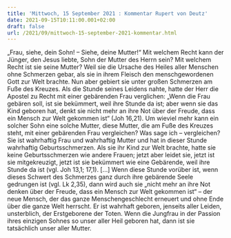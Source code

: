 ```yaml
---
title: 'Mittwoch, 15 September 2021 : Kommentar Rupert von Deutz'
date: 2021-09-15T10:11:00.001+02:00
draft: false
url: /2021/09/mittwoch-15-september-2021-kommentar.html
---
```


„Frau, siehe, dein Sohn! – Siehe, deine Mutter!“ Mit welchem Recht kann der Jünger, den Jesus liebte, Sohn der Mutter des Herrn sein? Mit welchem Recht ist sie seine Mutter? Weil sie die Ursache des Heiles aller Menschen ohne Schmerzen gebar, als sie in ihrem Fleisch den menschgewordenen Gott zur Welt brachte. Nun aber gebiert sie unter großen Schmerzen am Fuße des Kreuzes. Als die Stunde seines Leidens nahte, hatte der Herr die Apostel zu Recht mit einer gebärenden Frau verglichen: „Wenn die Frau gebären soll, ist sie bekümmert, weil ihre Stunde da ist; aber wenn sie das Kind geboren hat, denkt sie nicht mehr an ihre Not über der Freude, dass ein Mensch zur Welt gekommen ist“ (Joh 16,21). Um wieviel mehr kann ein solcher Sohn eine solche Mutter, diese Mutter, die am Fuße des Kreuzes steht, mit einer gebärenden Frau vergleichen? Was sage ich – vergleichen? Sie ist wahrhaftig Frau und wahrhaftig Mutter und hat in dieser Stunde wahrhaftig Geburtsschmerzen. Als sie ihr Kind zur Welt brachte, hatte sie keine Geburtsschmerzen wie andere Frauen; jetzt aber leidet sie, jetzt ist sie mitgekreuzigt, jetzt ist sie bekümmert wie eine Gebärende, weil ihre Stunde da ist (vgl. Joh 13,1; 17,1). \[…\] Wenn diese Stunde vorüber ist, wenn dieses Schwert des Schmerzes ganz durch ihre gebärende Seele gedrungen ist (vgl. Lk 2,35), dann wird auch sie „nicht mehr an ihre Not denken über der Freude, dass ein Mensch zur Welt gekommen ist“ – der neue Mensch, der das ganze Menschengeschlecht erneuert und ohne Ende über die ganze Welt herrscht. Er ist wahrhaft geboren, jenseits aller Leiden, unsterblich, der Erstgeborene der Toten. Wenn die Jungfrau in der Passion ihres einzigen Sohnes so unser aller Heil geboren hat, dann ist sie tatsächlich unser aller Mutter.